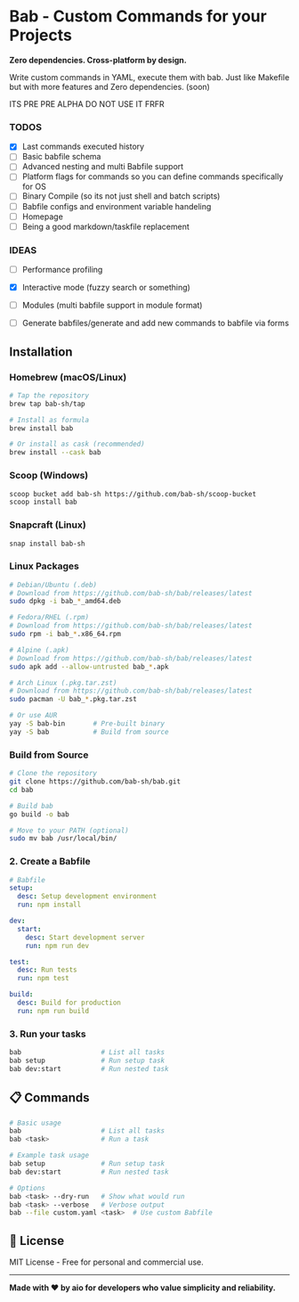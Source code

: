 # Bab - Custom Commands for your Projects

**Zero dependencies. Cross-platform by design.**

Write custom commands in YAML, execute them with bab. Just like Makefile but with more features and Zero dependencies. (soon)

ITS PRE PRE ALPHA DO NOT USE IT FRFR

### TODOS
- [x] Last commands executed history
- [ ] Basic babfile schema
- [ ] Advanced nesting and multi Babfile support
- [ ] Platform flags for commands so you can define commands specifically for OS
- [ ] Binary Compile (so its not just shell and batch scripts)
- [ ] Babfile configs and environment variable handeling
- [ ] Homepage
- [ ] Being a good markdown/taskfile replacement

### IDEAS
- [ ] Performance profiling
- [x] Interactive mode (fuzzy search or something)
- [ ] Modules (multi babfile support in module format)
- [ ] Generate babfiles/generate and add new commands to babfile via forms


## Installation

### Homebrew (macOS/Linux)

```bash
# Tap the repository
brew tap bab-sh/tap

# Install as formula
brew install bab

# Or install as cask (recommended)
brew install --cask bab
```

### Scoop (Windows)

```bash
scoop bucket add bab-sh https://github.com/bab-sh/scoop-bucket
scoop install bab
```

### Snapcraft (Linux)

```bash
snap install bab-sh
```

### Linux Packages

```bash
# Debian/Ubuntu (.deb)
# Download from https://github.com/bab-sh/bab/releases/latest
sudo dpkg -i bab_*_amd64.deb

# Fedora/RHEL (.rpm)
# Download from https://github.com/bab-sh/bab/releases/latest
sudo rpm -i bab_*.x86_64.rpm

# Alpine (.apk)
# Download from https://github.com/bab-sh/bab/releases/latest
sudo apk add --allow-untrusted bab_*.apk

# Arch Linux (.pkg.tar.zst)
# Download from https://github.com/bab-sh/bab/releases/latest
sudo pacman -U bab_*.pkg.tar.zst

# Or use AUR
yay -S bab-bin       # Pre-built binary
yay -S bab           # Build from source
```

### Build from Source

```bash
# Clone the repository
git clone https://github.com/bab-sh/bab.git
cd bab

# Build bab
go build -o bab

# Move to your PATH (optional)
sudo mv bab /usr/local/bin/
```

### 2. Create a Babfile

```yaml
# Babfile
setup:
  desc: Setup development environment
  run: npm install

dev:
  start:
    desc: Start development server
    run: npm run dev

test:
  desc: Run tests
  run: npm test

build:
  desc: Build for production
  run: npm run build
```

### 3. Run your tasks

```bash
bab                    # List all tasks
bab setup              # Run setup task
bab dev:start          # Run nested task
```

## 📋 Commands

```bash
# Basic usage
bab                    # List all tasks
bab <task>             # Run a task

# Example task usage
bab setup              # Run setup task
bab dev:start          # Run nested task

# Options
bab <task> --dry-run   # Show what would run
bab <task> --verbose   # Verbose output
bab --file custom.yaml <task>  # Use custom Babfile
```

## 📜 License

MIT License - Free for personal and commercial use.

---

**Made with ❤️ by aio for developers who value simplicity and reliability.**
